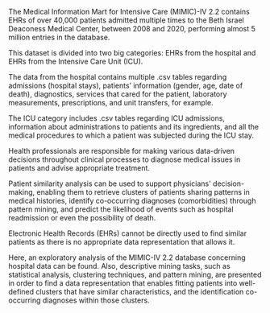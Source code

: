 The Medical Information Mart for Intensive Care (MIMIC)-IV 2.2 contains EHRs of over 40,000 patients admitted multiple times to the Beth Israel Deaconess Medical Center, between 2008 and 2020, performing almost 5 million entries in the database.

This dataset is divided into two big categories: EHRs from the hospital and EHRs from the Intensive Care Unit (ICU).

The data from the hospital contains multiple .csv tables regarding admissions (hospital stays), patients’ information (gender, age, date of death), diagnostics, services that cared for the patient, laboratory measurements, prescriptions, and unit transfers, for example. 

The ICU category includes .csv tables regarding ICU admissions, information about administrations to patients and its ingredients, and all the medical procedures to which a patient was subjected during the ICU stay.

Health professionals are responsible for making various data-driven decisions throughout clinical processes to diagnose medical issues in patients and advise appropriate treatment.

Patient similarity analysis can be used to support physicians' decision-making, enabling them to retrieve clusters of patients sharing patterns in medical histories, identify co-occurring diagnoses (comorbidities) through pattern mining, and predict the likelihood of events such as hospital readmission or even the possibility of death.

Electronic Health Records (EHRs) cannot be directly used to find similar patients as there is no appropriate data representation that allows it. 

Here, an exploratory analysis of the MIMIC-IV 2.2 database concerning hospital data can be found.
Also, descriptive mining tasks, such as statistical analysis, clustering techniques, and pattern mining, are presented in order to find a data representation that enables fitting patients into well-defined clusters that have similar characteristics, and the identification co-occurring diagnoses within those clusters.





